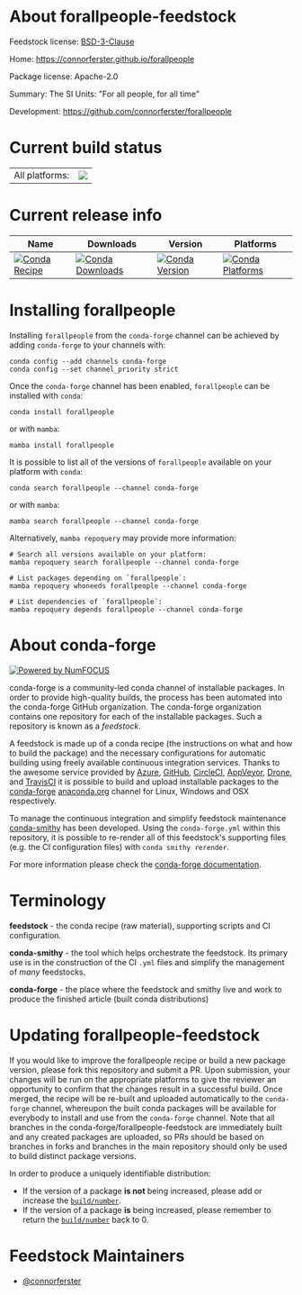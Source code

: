 About forallpeople-feedstock
============================

Feedstock license: [BSD-3-Clause](https://github.com/conda-forge/forallpeople-feedstock/blob/main/LICENSE.txt)

Home: https://connorferster.github.io/forallpeople

Package license: Apache-2.0

Summary: The SI Units: "For all people, for all time"

Development: https://github.com/connorferster/forallpeople

Current build status
====================


<table><tr><td>All platforms:</td>
    <td>
      <a href="https://dev.azure.com/conda-forge/feedstock-builds/_build/latest?definitionId=22622&branchName=main">
        <img src="https://dev.azure.com/conda-forge/feedstock-builds/_apis/build/status/forallpeople-feedstock?branchName=main">
      </a>
    </td>
  </tr>
</table>

Current release info
====================

| Name | Downloads | Version | Platforms |
| --- | --- | --- | --- |
| [![Conda Recipe](https://img.shields.io/badge/recipe-forallpeople-green.svg)](https://anaconda.org/conda-forge/forallpeople) | [![Conda Downloads](https://img.shields.io/conda/dn/conda-forge/forallpeople.svg)](https://anaconda.org/conda-forge/forallpeople) | [![Conda Version](https://img.shields.io/conda/vn/conda-forge/forallpeople.svg)](https://anaconda.org/conda-forge/forallpeople) | [![Conda Platforms](https://img.shields.io/conda/pn/conda-forge/forallpeople.svg)](https://anaconda.org/conda-forge/forallpeople) |

Installing forallpeople
=======================

Installing `forallpeople` from the `conda-forge` channel can be achieved by adding `conda-forge` to your channels with:

```
conda config --add channels conda-forge
conda config --set channel_priority strict
```

Once the `conda-forge` channel has been enabled, `forallpeople` can be installed with `conda`:

```
conda install forallpeople
```

or with `mamba`:

```
mamba install forallpeople
```

It is possible to list all of the versions of `forallpeople` available on your platform with `conda`:

```
conda search forallpeople --channel conda-forge
```

or with `mamba`:

```
mamba search forallpeople --channel conda-forge
```

Alternatively, `mamba repoquery` may provide more information:

```
# Search all versions available on your platform:
mamba repoquery search forallpeople --channel conda-forge

# List packages depending on `forallpeople`:
mamba repoquery whoneeds forallpeople --channel conda-forge

# List dependencies of `forallpeople`:
mamba repoquery depends forallpeople --channel conda-forge
```


About conda-forge
=================

[![Powered by
NumFOCUS](https://img.shields.io/badge/powered%20by-NumFOCUS-orange.svg?style=flat&colorA=E1523D&colorB=007D8A)](https://numfocus.org)

conda-forge is a community-led conda channel of installable packages.
In order to provide high-quality builds, the process has been automated into the
conda-forge GitHub organization. The conda-forge organization contains one repository
for each of the installable packages. Such a repository is known as a *feedstock*.

A feedstock is made up of a conda recipe (the instructions on what and how to build
the package) and the necessary configurations for automatic building using freely
available continuous integration services. Thanks to the awesome service provided by
[Azure](https://azure.microsoft.com/en-us/services/devops/), [GitHub](https://github.com/),
[CircleCI](https://circleci.com/), [AppVeyor](https://www.appveyor.com/),
[Drone](https://cloud.drone.io/welcome), and [TravisCI](https://travis-ci.com/)
it is possible to build and upload installable packages to the
[conda-forge](https://anaconda.org/conda-forge) [anaconda.org](https://anaconda.org/)
channel for Linux, Windows and OSX respectively.

To manage the continuous integration and simplify feedstock maintenance
[conda-smithy](https://github.com/conda-forge/conda-smithy) has been developed.
Using the ``conda-forge.yml`` within this repository, it is possible to re-render all of
this feedstock's supporting files (e.g. the CI configuration files) with ``conda smithy rerender``.

For more information please check the [conda-forge documentation](https://conda-forge.org/docs/).

Terminology
===========

**feedstock** - the conda recipe (raw material), supporting scripts and CI configuration.

**conda-smithy** - the tool which helps orchestrate the feedstock.
                   Its primary use is in the construction of the CI ``.yml`` files
                   and simplify the management of *many* feedstocks.

**conda-forge** - the place where the feedstock and smithy live and work to
                  produce the finished article (built conda distributions)


Updating forallpeople-feedstock
===============================

If you would like to improve the forallpeople recipe or build a new
package version, please fork this repository and submit a PR. Upon submission,
your changes will be run on the appropriate platforms to give the reviewer an
opportunity to confirm that the changes result in a successful build. Once
merged, the recipe will be re-built and uploaded automatically to the
`conda-forge` channel, whereupon the built conda packages will be available for
everybody to install and use from the `conda-forge` channel.
Note that all branches in the conda-forge/forallpeople-feedstock are
immediately built and any created packages are uploaded, so PRs should be based
on branches in forks and branches in the main repository should only be used to
build distinct package versions.

In order to produce a uniquely identifiable distribution:
 * If the version of a package **is not** being increased, please add or increase
   the [``build/number``](https://docs.conda.io/projects/conda-build/en/latest/resources/define-metadata.html#build-number-and-string).
 * If the version of a package **is** being increased, please remember to return
   the [``build/number``](https://docs.conda.io/projects/conda-build/en/latest/resources/define-metadata.html#build-number-and-string)
   back to 0.

Feedstock Maintainers
=====================

* [@connorferster](https://github.com/connorferster/)

